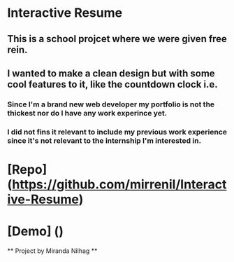 # Interactive Resume

## This is a school projcet where we were given **free rein**.

## I wanted to make a clean design but with some cool features to it, like the countdown clock i.e.

### Since I'm a brand new web developer my portfolio is not the thickest nor do I have any work experince yet. 
### I did not fins it relevant to include my previous work experience since it's not relevant to the internship I'm interested in.

# [Repo] (https://github.com/mirrenil/Interactive-Resume)

# [Demo] ()

** Project by Miranda Nilhag **
